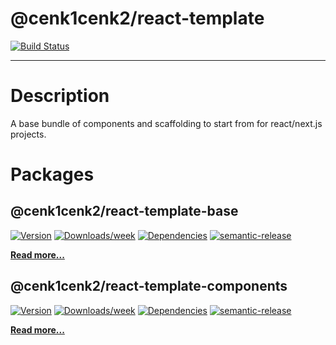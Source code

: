# @cenk1cenk2/react-template

[![Build Status](https://drone.kilic.dev/api/badges/cenk1cenk2/react-template/status.svg)](https://drone.kilic.dev/cenk1cenk2/react-template)

---

# Description

A base bundle of components and scaffolding to start from for react/next.js projects.

# Packages

## @cenk1cenk2/react-template-base

[![Version](https://img.shields.io/npm/v/@cenk1cenk2/react-template-base.svg)](https://npmjs.org/package/@cenk1cenk2/react-template-base) [![Downloads/week](https://img.shields.io/npm/dw/@cenk1cenk2/react-template-base.svg)](https://npmjs.org/package/@cenk1cenk2/react-template-base) [![Dependencies](https://img.shields.io/librariesio/release/npm/@cenk1cenk2/react-template-base)](https://npmjs.org/package/@cenk1cenk2/react-template-base) [![semantic-release](https://img.shields.io/badge/%20%20%F0%9F%93%A6%F0%9F%9A%80-semantic--release-e10079.svg)](https://github.com/semantic-release/semantic-release)

[**Read more...**](libs/base/README.md)

## @cenk1cenk2/react-template-components

[![Version](https://img.shields.io/npm/v/@cenk1cenk2/react-template-components.svg)](https://npmjs.org/package/@cenk1cenk2/react-template-components) [![Downloads/week](https://img.shields.io/npm/dw/@cenk1cenk2/react-template-components.svg)](https://npmjs.org/package/@cenk1cenk2/react-template-components) [![Dependencies](https://img.shields.io/librariesio/release/npm/@cenk1cenk2/react-template-components)](https://npmjs.org/package/@cenk1cenk2/react-template-components) [![semantic-release](https://img.shields.io/badge/%20%20%F0%9F%93%A6%F0%9F%9A%80-semantic--release-e10079.svg)](https://github.com/semantic-release/semantic-release)

[**Read more...**](libs/components/README.md)
